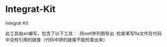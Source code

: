 Integrat-Kit
============

Integrat Kit

此工具由air编写，包含了以下工具：
	.将swf序列图导出
	.检查某写fla文件在代码中没有引用的链接（代码中拼的链接不能检查出来）
	
